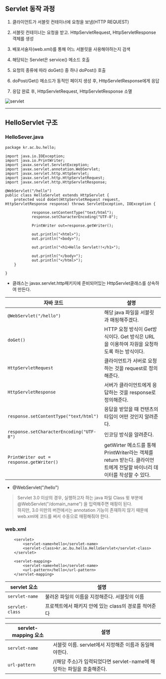 Servlet 동작 과정
---
1. 클라이언트가 서블릿 컨테이너에 요청을 보냄(HTTP REQUEST)

2. 서블릿 컨테이너는 요청을 받고. HttpServletRequest, HttpServletResponse 객체를 생성

3. 배포서술자(web.xml)를 통해 어느 서블릿을 사용해야하는지 검색

4. 해당되는 Servlet은 service() 메소드 호출

5. 요청의 종류에 따라 doGet() 중 하나 doPost() 호출

6. doPost/Get() 메소드가 동적인 페이지 생성 후, HttpServletResponse에게 응답

7. 응답 완료 후, HttpServletRequest, HttpServletResponse 소멸

![servlet](/uploads/11200e5280dbac570dac6bd8373ca628/servlet.PNG)

---
HelloServlet 구조
---
### HelloSever.java

```
package kr.ac.bu.hello;

import java.io.IOException;
import java.io.PrintWriter;
import javax.servlet.ServletException;
import javax.servlet.annotation.WebServlet;
import javax.servlet.http.HttpServlet;
import javax.servlet.http.HttpServletRequest;
import javax.servlet.http.HttpServletResponse;

@WebServlet("/hello")
public class HelloServlet extends HttpServlet {
	protected void doGet(HttpServletRequest request, HttpServletResponse response) throws ServletException, IOException {
		
			response.setContentType("text/html");
			response.setCharacterEncoding("UTF-8");

			PrintWriter out=response.getWriter();
		
			out.println("<html>");
			out.println("<body>");
		
			out.println("<h1>Hello Servlet!!</h1>");
		
			out.println("</body>");
			out.println("</html>");
	}

}
```

- 클래스는 javax.servlet.http패키지에 준비되어있는 HttpServlet클래스를 상속하여 만든다.

자바 코드|설명
---|---
`@WebServlet("/hello")` | 해당 java 파일을 서블릿과 매핑해주겠다.
`doGet()` | HTTP 요청 방식이 Get방식이다. Get 방식은 URL을 이용하여 자원을 요청하도록 하는 방식이다.
`HttpServletRequest` | 클라이언트가 서버로 요청하는 것을 request로 정의해준다.
`HttpServletResponse` | 서버가 클라이언트에게 응답하는 것을 response로 정의해준다.
`response.setContentType("text/html")` | 응답을 받았을 때 컨텐츠의 타입이 어떤 것인지 알려준다.
`response.setCharacterEncoding("UTF-8")` | 인코딩 방식을 알려준다.
`PrintWriter out = response.getWriter()` | getWirter 메소드를 통해 PrintWriter라는 객체를 return 받는다. 클라이언트에게 전달할 바이너리 데이터를 작성할 수 있다.

- @WebServlet("/hello")
> Servlet 3.0 이상의 경우, 실행하고자 하는 java 파일 Class 윗 부분에 @WebServlet("/domain_name") 을 입력해주면 매핑이 된다.<br>
> 하지만, 3.0 미만의 버전에서는 annotation 기능이 존재하지 않기 때문에 web.xml에 코드를 써서 수동으로 매핑해줘야 한다.

### web.xml

```
	<servlet>
		<servlet-name>hello</servlet-name>
		<servlet-class>kr.ac.bu.hello.HelloServlet</servlet-class>
	</servlet>
	  
	<servlet-mapping>
		<servlet-name>hello</servlet-name>
		<url-pattern>/hello</url-pattern>
	</servlet-mapping>
```

servlet 요소|설명
---|---
`servlet-name` | 불러온 파일의 이름을 지정해준다. 서블릿의 이름
`servlet-class` | 프로젝트에서 패키지 안에 있는 class의 경로를 적어준다

servlet-mapping 요소|설명
---|---
`servlet-name` | 서블릿 이름. servlet에서 지정해준 이름과 동일해야한다.
`url-pattern` | /(해당 주소)가 입력되었다면 servlet-name에 해당하는 파일을 호출해준다.
